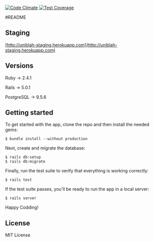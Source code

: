 [![Code Climate](https://codeclimate.com/github/phillipp-oliveira/UniBlah/badges/gpa.svg)](https://codeclimate.com/github/phillipp-oliveira/UniBlah)
[![Test Coverage](https://codeclimate.com/github/phillipp-oliveira/UniBlah/badges/coverage.svg)](https://codeclimate.com/github/codeclimate/codeclimate/coverage)


#README

## Staging

[http://uniblah-staging.herokuapp.com](http://uniblah-staging.herokuapp.com)


## Versions

Ruby -> 2.4.1

Rails -> 5.0.1

PostgreSQL -> 9.5.6


## Getting started

To get started with the app, clone the repo and then install the needed gems:

```
$ bundle install --without production
```

Next, create and migrate the database:

```
$ rails db:setup
$ rails db:migrate
```

Finally, run the test suite to verify that everything is working correctly:

```
$ rails test
```

If the test suite passes, you'll be ready to run the app in a local server:

```
$ rails server
```

Happy Codding!


## License
MIT License